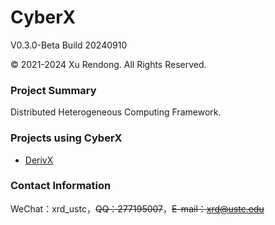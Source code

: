 # CyberX
V0.3.0-Beta Build 20240910

© 2021-2024 Xu Rendong. All Rights Reserved.

### Project Summary
Distributed Heterogeneous Computing Framework.

### Projects using CyberX
+ [DerivX](https://github.com/xurendong/derivx)

### Contact Information
WeChat：xrd_ustc，~~QQ：277195007~~，~~E-mail：xrd@ustc.edu~~
